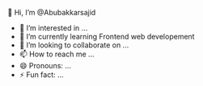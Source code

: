   👋 Hi, I’m @Abubakkarsajid
- 👀 I’m interested in ...
- 🌱 I’m currently learning Frontend web developement
- 💞️ I’m looking to collaborate on ...
- 📫 How to reach me ...
- 😄 Pronouns: ...
- ⚡ Fun fact: ...

<!---
Abubakkarsajid/Abubakkarsajid is a ✨ special ✨ repository because its `README.md` (this file) appears on your GitHub profile.
You can click the Preview link to take a look at your changes.
--->
